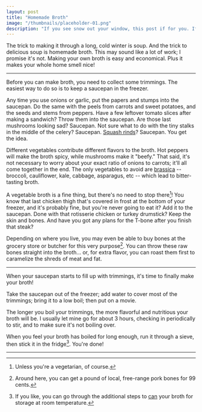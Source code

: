 ```yaml
---
layout: post
title: "Homemade Broth"
image: "/thumbnails/placeholder-01.png"
description: "If you see snow out your window, this post if for you. If you can't see anything because your window is crusted with ice, read it twice."
---
```


The trick to making it through a long, cold winter is soup. And the trick to delicious soup is homemade broth. This may sound like a lot of work; I promise it's not. Making your own broth is easy and economical. Plus it makes your whole home smell nice!

---

Before you can make broth, you need to collect some trimmings. The easiest way to do so is to keep a saucepan in the freezer.

Any time you use onions or garlic, put the papers and stumps into the saucepan. Do the same with the peels from carrots and sweet potatoes, and the seeds and stems from peppers. Have a few leftover tomato slices after making a sandwich? Throw them into the saucepan. Are those last mushrooms looking sad? Saucepan. Not sure what to do with the tiny stalks in the middle of the celery? Saucepan. [Squash rinds](http://www.epicurious.com/expert-advice/peel-winter-squash-skins-article)? Saucepan. You get the idea.

Different vegetables contribute different flavors to the broth. Hot peppers will make the broth spicy, while mushrooms make it "beefy." That said, it's not necessary to worry about your exact ratio of onions to carrots; it'll all come together in the end. The only vegetables to avoid are [brassica](https://en.wikipedia.org/wiki/Brassica) -- broccoli, cauliflower, kale, cabbage, asparagus, etc -- which lead to bitter-tasting broth.

A vegetable broth is a fine thing, but there's no need to stop there[^1]! You know that last chicken thigh that's covered in frost at the bottom of your freezer, and it's probably fine, but you're never going to eat it? Add it to the saucepan. Done with that rotisserie chicken or turkey drumstick? Keep the skin and bones. And have you got any plans for the T-bone after you finish that steak?

[^1]: Unless you're a vegetarian, of course.

Depending on where you live, you may even be able to buy bones at the grocery store or butcher for this very purpose[^2]. You can throw these raw bones straight into the broth... or, for extra flavor, you can roast them first to caramelize the shreds of meat and fat.

[^2]: Around here, you can get a pound of local, free-range pork bones for 99 cents.

---

When your saucepan starts to fill up with trimmings, it's time to finally make your broth!

Take the saucepan out of the freezer; add water to cover most of the trimmings; bring it to a low boil; then put on a movie. 

The longer you boil your trimmings, the more flavorful and nutritious your broth will be. I usually let mine go for about 3 hours, checking in periodically to stir, and to make sure it's not boiling over. 

When you feel your broth has boiled for long enough, run it through a sieve, then stick it in the fridge[^3]. You're done! 

---

[^3]: If you like, you can go through the additional steps to [can](http://www.marthastewart.com/1009782/summer-preserved) your broth for storage at room temperature. 

